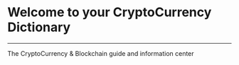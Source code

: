 <!-- TITLE: CryptoCoinPedia -->
<!-- SUBTITLE: Your Guide to the CryptoCurrency World! -->


# Welcome to your CryptoCurrency Dictionary

-----




The CryptoCurrency & Blockchain guide and information center